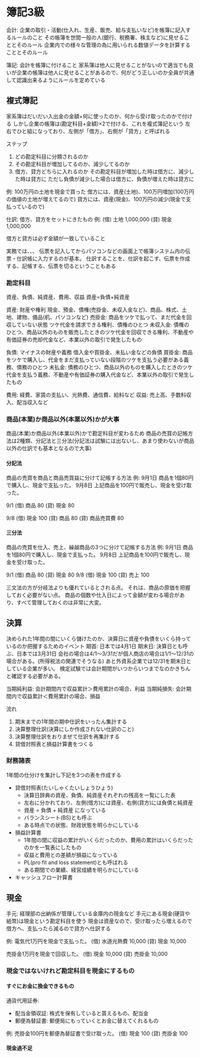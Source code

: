 # 簿記3級
会計:
企業の取引・活動(仕入れ、生産、販売、給与支払いなど)を帳簿に記入するルールのこと
その帳簿を世間一般の人(銀行、税務署、株主など)に見せることとそのルール
企業内での様々な管理の為に用いられる数値データを計算することとそのルール

簿記: 会計を帳簿に付けること
家系簿は他人に見せることがないので適当でも良いが企業の帳簿は他人に見せることがあるので、何がどう正しいのか全員が共通して認識出来るようにルールを定めている

## 複式簿記
家系簿はだいだい入出金の金額+何に使ったのか、何から受け取ったのかで付ける
しかし企業の帳簿は(勘定科目+金額)×2で付ける、これを複式簿記という
左右でひと組になっており、左側が「借方」、右側が「貸方」と呼ばれる

ステップ
1. どの勘定科目に分類されるのか
2. その勘定科目が増加してるのか、減少してるのか
3. 借方、貸方どちらに入れるのか
その勘定科目が増加した時は借方に、減少した時は貸方に
ただし負債が減少した場合は借方に、負債が増えた時は貸方に

例:
100万円の土地を現金で買った
借方には、資産(土地)、100万円増加(100万円の価値の土地が増えてるので)
貸方には、資産(現金)、100万円の減少(現金で支払っているので)

仕訳: 借方、貸方をセットにきたもの
例: (借) 土地 1,000,000 (貸) 現金 1,000,000

借方と貸方は必ず金額が一致していること

実務では、、、
伝票を記入してからパソコンなどの画面上で帳簿システム内の伝票・仕訳帳に入力するのが基本。
仕訳することを、仕訳を起こす、伝票を作成する、記帳する、伝票を切るということもある


### 勘定科目
資産、負債、純資産、費用、収益
資産=負債+純資産

資産: 財産や権利
現金、預金、債権(売掛金、未収入金など)、商品、株式、土地、建物、備品(机、パソコンなど)
売掛金: 商品をツケで払って、まだ代金を回収していない状態
ツケ代金を請求できる権利、債権のひとつ
未収入金: 債権のひとつ、商品以外のものを販売したときのツケ代金を回収できる権利、不動産や有価証券の売却代金など、本業以外の取引で発生したもの

負債: マイナスの財産や義務
借入金や買掛金、未払い金などの負債
買掛金: 商品をツケで購入し、代金をまだ支払っていない段階のツケを支払う必要がある義務、債務のひとつ
未払金: 債務のひとつ、商品以外のものを購入したときのツケ代金を支払う義務、不動産や有価証券の購入代金など、本業以外の取引で発生したもの

費用: 経費、家賃の支払い、光熱費、通信費、給料など
収益: 売上高、手数料収入、配当収入など

### 商品(本業)か商品以外(本業以外)かが大事
商品(本業)か商品以外(本業以外)かで勘定科目が変わるため
商品の売買の記帳方法は2種類、分記法と三分法(分記法は試験には出ないし、あまり使わないが商品以外の仕訳でも基本となるので大事)

#### 分記法
商品の売買を商品と商品売買益に分けて記帳する方法
例:
9月1日 商品を1個80円で購入し、現金で支払った。
9月8日 上記商品を100円で販売し、現金を受け取った。

9/1 (借) 商品 80 (貸) 現金 80

9/8 (借) 現金 100 (貸) 商品 80
                              (貸) 商品売買費 80

#### 三分法
商品の売買を仕入、売上、繰越商品の3つに分けて記帳する方法
例:
9月1日 商品を1個80円で購入し、現金で支払った。
9月8日 上記商品を100円で販売し、現金を受け取った。

9/1 (借) 商品 80 (貸) 現金 80
9/8 (借) 現金 100 (貸) 売上 100

三文法の方が分岐法よりも優れているとされる点。
それは、商品の原価を把握しておく必要がない点。
商品の個数や仕入日によって金額が変わる場合があり、すべて管理しておくのは非常に大変。

## 決算
決められた1年間の間にいくら儲けたのか、決算日に資産や負債をいくら持っているのか把握するためのイベント
期首: 日本では4月1日
期末日: 決算日とも呼ぶ、日本では3月31日
会社の場合は4/1～3/31だが個人商店の場合は1/1～12/31の場合がある。(所得税法の関連でそうなる)
あと外資系企業では12/31を期末日としている企業が多い。
検定試験では会計期間がいつからいつまでなのかきちんと確認する必要がある。

当期純利益: 会計期間内で収益累計＞費用累計の場合、利益
当期純損失: 会計期間内で収益累計＜費用累計の場合、損益

流れ
1. 期末までの1年間の期中仕訳をいったん集計する
2. 決算整理仕訳(決算にしか作成されない仕訳のこと)
3. 決算整理仕訳をおりまぜて仕訳を再集計する
4. 貸借対照表と損益計算書をつくる

### 財務諸表
1年間の仕分けを集計し下記を3つの表を作成する
- 貸借対照表(たいしゃくたいしょうひょう)
    - 決算日辞典の資産、負債、純資産それぞれの残高を一覧にした表
    - 左右に分かれており、左側(借方)には資産、右側(貸方)には負債と純資産
    - 資産 = 負債 + 純資産 になっている
    - バランスシート(BS)とも呼ぶ
    - ある時点での状態、財政状態を明らかにしている
- 損益計算書
    - 1年間の間に収益の累計がいくらだったのか、費用の累計はいくらだったのかを一覧表にしたもの
    - 収益と費用との差額が損益になっている
    - PL(pro fit and loss statement)とも呼ばれる 
    - ある期間での業績、経営成績を明らかにしている
- キャッシュフロー計算書

## 現金
手元: 経理部の出納係が管理している金庫内の現金など
手元にある現金(硬貨や紙幣)は現金という勘定科目を使う
現金は資産なので、受け取ったら増えるので借方へ、支払ったら減るので貸方へ仕訳する

例:
電気代1万円を現金で支払った。
(借) 水道光熱費 10,000 (貸) 現金 10,000

売掛金1万円を現金で回収した。
(借) 現金 10,000 (貸) 売掛金 10,000

### 現金ではないけれど勘定科目を現金にするもの
#### すぐにお金に換金できるもの
通貨代用証券:
- 配当金領収証: 株式を保有していると貰えるもの、配当金
- 郵便為替証書: 郵便局にもっていくとお金に替えてくれるもの

例: 
売掛金100円を郵便為替証書で受け取った。
(借) 現金 100 (貸) 売掛金 100

#### 現金過不足
